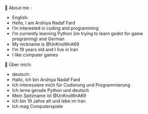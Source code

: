 📌 About me :
- English:
- Hello, I am Arshiya Nadaf Fard
- I’m interested in coding and programming
- I’m currently learning Python (im trying to learn godot for game programing) and German
- My nickname is @UnKnoWnA69
- I’m 19 years old and I live in Iran
- I like computer games
  
📌 Über mich:
- deutsch:
- Hallo, ich bin Arshiya Nadaf Fard
- Ich interessiere mich für Codierung und Programmierung
- Ich lerne gerade Python und deutsch
- Mein Spitzname ist @UnKnoWnA69
- Ich bin 19 Jahre alt und lebe im Iran
- Ich mag Computerspiele
